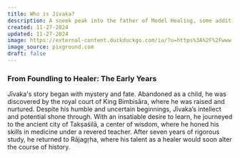 ```yaml
---
title: Who is Jivaka?
description: A sneek peak into the father of Model Healing, some additional garbage that needs to be here. asdfasdfasdfasdfasdfasdf
created: 11-27-2024
updated: 11-27-2024
image: https://external-content.duckduckgo.com/iu/?u=https%3A%2F%2Fwww.pixground.com%2Fwp-content%2Fuploads%2F2023%2F02%2FMountain-Lake-Reflection-in-Nature-Scenery-4K-Wallpaper.jpg&f=1&nofb=1&ipt=adddb8808108021ca1b6ca4544db9c0497818d7c023b0bcb20603ef15f8d89b0&ipo=images
image_source: pixground.com
draft: false
---
```


### From Foundling to Healer: The Early Years

Jīvaka's story began with mystery and fate. Abandoned as a child, he was discovered by the royal court of King Bimbisāra, where he was raised and nurtured. Despite his humble and uncertain beginnings, Jīvaka’s intellect and potential shone through. With an insatiable desire to learn, he journeyed to the ancient city of Takṣaśilā, a center of wisdom, where he honed his skills in medicine under a revered teacher. After seven years of rigorous study, he returned to Rājagṛha, where his talent as a healer would soon alter the course of history.
